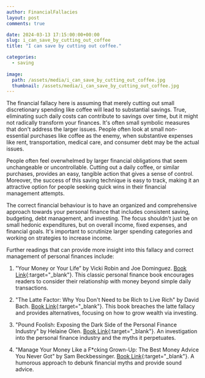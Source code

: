 ```yaml
---
author: FinancialFallacies
layout: post
comments: true

date: 2024-03-13 17:15:00:00+00:00  
slug: i_can_save_by_cutting_out_coffee
title: "I can save by cutting out coffee."

categories:
  - saving
  
image:
  path: /assets/media/i_can_save_by_cutting_out_coffee.jpg
  thumbnail: /assets/media/i_can_save_by_cutting_out_coffee.jpg
---
```


The financial fallacy here is assuming that merely cutting out small discretionary spending like coffee will lead to substantial savings. True, eliminating such daily costs can contribute to savings over time, but it might not radically transform your finances. It's often small symbolic measures that don't address the larger issues. People often look at small non-essential purchases like coffee as the enemy, when substantive expenses like rent, transportation, medical care, and consumer debt may be the actual issues.

People often feel overwhelmed by larger financial obligations that seem unchangeable or uncontrollable. Cutting out a daily coffee, or similar purchases, provides an easy, tangible action that gives a sense of control. Moreover, the success of this saving technique is easy to track, making it an attractive option for people seeking quick wins in their financial management attempts.

The correct financial behaviour is to have an organized and comprehensive approach towards your personal finance that includes consistent saving, budgeting, debt management, and investing. The focus shouldn't just be on small hedonic expenditures, but on overall income, fixed expenses, and financial goals. It's important to scrutinize larger spending categories and working on strategies to increase income.

Further readings that can provide more insight into this fallacy and correct management of personal finances include:

1. "Your Money or Your Life” by Vicki Robin and Joe Dominguez. [Book Link](https://www.amazon.com/Your-Money-Life-Transforming-Relationship/dp/0143115766/ref=nosim?tag=financialfall-20){:target="_blank"}. This classic personal finance book encourages readers to consider their relationship with money beyond simple daily transactions.

2. "The Latte Factor: Why You Don't Need to be Rich to Live Rich" by David Bach. [Book Link](https://www.amazon.com/Latte-Factor-Dont-Have-Rich/dp/1982120231/ref=nosim?tag=financialfall-20){:target="_blank"}. This book breaches the latte fallacy and provides alternatives, focusing on how to grow wealth via investing.

3. "Pound Foolish: Exposing the Dark Side of the Personal Finance Industry" by Helaine Olen. [Book Link](https://www.amazon.com/Pound-Foolish-Exposing-Personal-Industry/dp/159184679X/ref=nosim?tag=financialfall-20){:target="_blank"}. An investigation into the personal finance industry and the myths it perpetuates.

4. "Manage Your Money Like a F*cking Grown-Up: The Best Money Advice You Never Got" by Sam Beckbessinger. [Book Link](https://www.amazon.com/Manage-Your-Money-cking-Grown/dp/1472143442/ref=nosim?tag=financialfall-20){:target="_blank"}. A humorous approach to debunk financial myths and provide sound advice.

